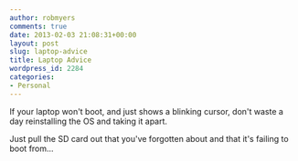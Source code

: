 ```yaml
---
author: robmyers
comments: true
date: 2013-02-03 21:08:31+00:00
layout: post
slug: laptop-advice
title: Laptop Advice
wordpress_id: 2284
categories:
- Personal
---
```


If your laptop won't boot, and just shows a blinking cursor, don't waste a day reinstalling the OS and taking it apart.

Just pull the SD card out that you've forgotten about and that it's failing to boot from...


